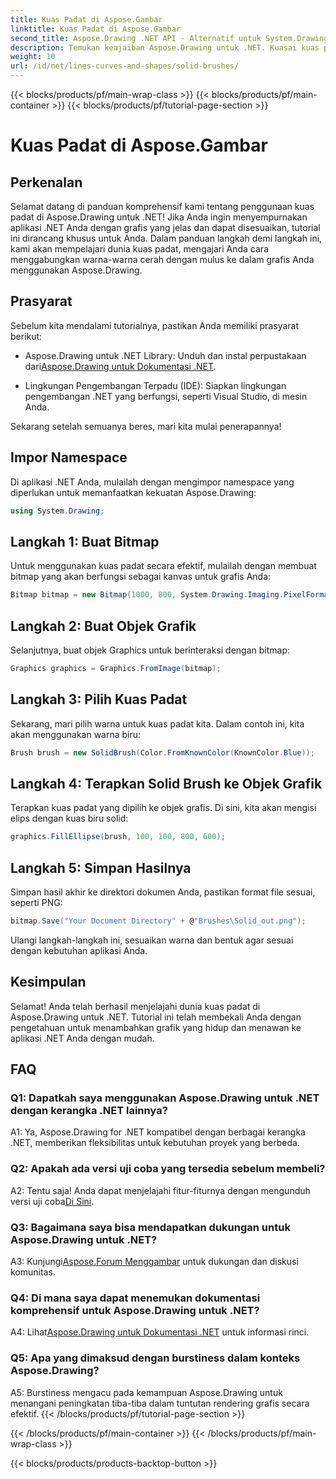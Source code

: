 ```yaml
---
title: Kuas Padat di Aspose.Gambar
linktitle: Kuas Padat di Aspose.Gambar
second_title: Aspose.Drawing .NET API - Alternatif untuk System.Drawing.Common
description: Temukan keajaiban Aspose.Drawing untuk .NET. Kuasai kuas padat dalam panduan langkah demi langkah ini untuk grafis yang hidup.
weight: 10
url: /id/net/lines-curves-and-shapes/solid-brushes/
---
```


{{< blocks/products/pf/main-wrap-class >}}
{{< blocks/products/pf/main-container >}}
{{< blocks/products/pf/tutorial-page-section >}}

# Kuas Padat di Aspose.Gambar

## Perkenalan

Selamat datang di panduan komprehensif kami tentang penggunaan kuas padat di Aspose.Drawing untuk .NET! Jika Anda ingin menyempurnakan aplikasi .NET Anda dengan grafis yang jelas dan dapat disesuaikan, tutorial ini dirancang khusus untuk Anda. Dalam panduan langkah demi langkah ini, kami akan mempelajari dunia kuas padat, mengajari Anda cara menggabungkan warna-warna cerah dengan mulus ke dalam grafis Anda menggunakan Aspose.Drawing.

## Prasyarat

Sebelum kita mendalami tutorialnya, pastikan Anda memiliki prasyarat berikut:

-  Aspose.Drawing untuk .NET Library: Unduh dan instal perpustakaan dari[Aspose.Drawing untuk Dokumentasi .NET](https://reference.aspose.com/drawing/net/).

- Lingkungan Pengembangan Terpadu (IDE): Siapkan lingkungan pengembangan .NET yang berfungsi, seperti Visual Studio, di mesin Anda.

Sekarang setelah semuanya beres, mari kita mulai penerapannya!

## Impor Namespace

Di aplikasi .NET Anda, mulailah dengan mengimpor namespace yang diperlukan untuk memanfaatkan kekuatan Aspose.Drawing:

```csharp
using System.Drawing;
```

## Langkah 1: Buat Bitmap

Untuk menggunakan kuas padat secara efektif, mulailah dengan membuat bitmap yang akan berfungsi sebagai kanvas untuk grafis Anda:

```csharp
Bitmap bitmap = new Bitmap(1000, 800, System.Drawing.Imaging.PixelFormat.Format32bppPArgb);
```

## Langkah 2: Buat Objek Grafik

Selanjutnya, buat objek Graphics untuk berinteraksi dengan bitmap:

```csharp
Graphics graphics = Graphics.FromImage(bitmap);
```

## Langkah 3: Pilih Kuas Padat

Sekarang, mari pilih warna untuk kuas padat kita. Dalam contoh ini, kita akan menggunakan warna biru:

```csharp
Brush brush = new SolidBrush(Color.FromKnownColor(KnownColor.Blue));
```

## Langkah 4: Terapkan Solid Brush ke Objek Grafik

Terapkan kuas padat yang dipilih ke objek grafis. Di sini, kita akan mengisi elips dengan kuas biru solid:

```csharp
graphics.FillEllipse(brush, 100, 100, 800, 600);
```

## Langkah 5: Simpan Hasilnya

Simpan hasil akhir ke direktori dokumen Anda, pastikan format file sesuai, seperti PNG:

```csharp
bitmap.Save("Your Document Directory" + @"Brushes\Solid_out.png");
```

Ulangi langkah-langkah ini, sesuaikan warna dan bentuk agar sesuai dengan kebutuhan aplikasi Anda.

## Kesimpulan

Selamat! Anda telah berhasil menjelajahi dunia kuas padat di Aspose.Drawing untuk .NET. Tutorial ini telah membekali Anda dengan pengetahuan untuk menambahkan grafik yang hidup dan menawan ke aplikasi .NET Anda dengan mudah.

## FAQ

### Q1: Dapatkah saya menggunakan Aspose.Drawing untuk .NET dengan kerangka .NET lainnya?

A1: Ya, Aspose.Drawing for .NET kompatibel dengan berbagai kerangka .NET, memberikan fleksibilitas untuk kebutuhan proyek yang berbeda.

### Q2: Apakah ada versi uji coba yang tersedia sebelum membeli?

A2: Tentu saja! Anda dapat menjelajahi fitur-fiturnya dengan mengunduh versi uji coba[Di Sini](https://releases.aspose.com/).

### Q3: Bagaimana saya bisa mendapatkan dukungan untuk Aspose.Drawing untuk .NET?

 A3: Kunjungi[Aspose.Forum Menggambar](https://forum.aspose.com/c/diagram/17) untuk dukungan dan diskusi komunitas.

### Q4: Di mana saya dapat menemukan dokumentasi komprehensif untuk Aspose.Drawing untuk .NET?

A4: Lihat[Aspose.Drawing untuk Dokumentasi .NET](https://reference.aspose.com/drawing/net/) untuk informasi rinci.

### Q5: Apa yang dimaksud dengan burstiness dalam konteks Aspose.Drawing?

A5: Burstiness mengacu pada kemampuan Aspose.Drawing untuk menangani peningkatan tiba-tiba dalam tuntutan rendering grafis secara efektif.
{{< /blocks/products/pf/tutorial-page-section >}}

{{< /blocks/products/pf/main-container >}}
{{< /blocks/products/pf/main-wrap-class >}}

{{< blocks/products/products-backtop-button >}}

